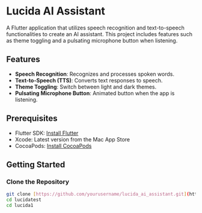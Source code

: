 # Lucida AI Assistant

A Flutter application that utilizes speech recognition and text-to-speech functionalities to create an AI assistant. This project includes features such as theme toggling and a pulsating microphone button when listening.

## Features

- **Speech Recognition**: Recognizes and processes spoken words.
- **Text-to-Speech (TTS)**: Converts text responses to speech.
- **Theme Toggling**: Switch between light and dark themes.
- **Pulsating Microphone Button**: Animated button when the app is listening.

## Prerequisites

- Flutter SDK: [Install Flutter](https://flutter.dev/docs/get-started/install)
- Xcode: Latest version from the Mac App Store
- CocoaPods: [Install CocoaPods](https://guides.cocoapods.org/using/getting-started.html#installation)

## Getting Started

### Clone the Repository

```sh
git clone [https://github.com/yourusername/lucida_ai_assistant.git](https://github.com/egeyelken/lucidatest.git)
cd lucidatest
cd lucida1


